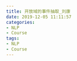 ```yaml
---
title: 开放域的事件抽取_刘康
date: 2019-12-05 11:11:57
categories:
- NLP
- Course
tags:
- NLP
- Course
---
```


